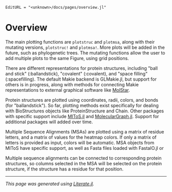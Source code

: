 ```@meta
EditURL = "<unknown>/docs/pages/overview.jl"
```

# Overview

The main plotting functions are `plotstruc` and `plotmsa`, along with their mutating versions,
`plotstruc!` and `plotmsa!`. More plots will be added in the future, such as phylogenetic trees.
The mutating functions allow the user to add multiple plots to the same Figure, using grid
positions.

There are different representations for protein structures, including "ball and stick"
(:ballandstick), "covalent" (:covalent), and "space filling" (:spacefilling). The default
Makie backend is GLMakie.jl, but support for others is in progress, along with methods for
connecting Makie representations to external graphical software like [MolStar](https://github.com/molstar/molstar).

Protein structures are plotted using coordinates, radii, colors, and bonds (for "ballandstick").
So far, plotting methods exist specifically for dealing with BioStructures objects like
ProteinStructure and Chain. Other packages with specific support include [MIToS.jl](https://diegozea.github.io/MIToS.jl)
and [MolecularGraph.jl](https://mojaie.github.io/MolecularGraph.jl). Support for additional
packages will added over time.

Multiple Sequence Alignments (MSAs) are plotted using a matrix of residue letters, and a
matrix of values for the heatmap colors. If only a matrix of letters is provided as input,
colors will be automatic. MSA objects from MIToS have specific support, as well as Fasta files
loaded with FastaIO.jl or

Multiple sequence alignments can be connected to corresponding protein structures, so columns
selected in the MSA will be selected on the protein structure, if the structure has a residue
for that position.

---

*This page was generated using [Literate.jl](https://github.com/fredrikekre/Literate.jl).*

